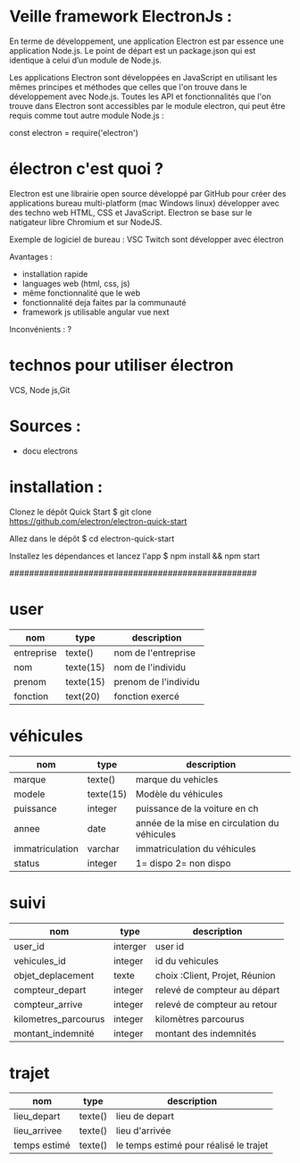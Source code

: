 # Veille framework ElectronJs :



En terme de développement, une application Electron est par essence une application Node.js. Le point de départ est un package.json qui est identique à celui d’un module de Node.js.


Les applications Electron sont développées en JavaScript en utilisant les mêmes principes et méthodes que celles que l'on trouve dans le développement avec Node.js. Toutes les API et fonctionnalités que l'on trouve dans Electron sont accessibles par le module electron, qui peut être requis comme tout autre module Node.js :

const electron = require('electron')


# électron c'est quoi  ?
Electron est une librairie open source développé par GitHub pour créer des applications bureau multi-platform (mac Windows linux) développer avec des techno web HTML, CSS et JavaScript. Electron se base sur le natigateur libre Chromium et sur NodeJS.<br>

Exemple de logiciel de bureau : VSC Twitch sont développer avec électron<br>

Avantages :
<ul>
<li>installation rapide</li>
<li>languages web (html, css, js)</li>
<li>même fonctionnalité que le web</li>
<li>fonctionnalité deja faites par la communauté </li>
<li>framework js utilisable angular vue next</li>

</ul>


Inconvénients : ?<br>


# technos pour utiliser électron

VCS, Node js,Git

# Sources :
<ul>
<li>docu electrons</li>

</ul>

# installation : 

 Clonez le dépôt Quick Start
$ git clone https://github.com/electron/electron-quick-start

 Allez dans le dépôt
$ cd electron-quick-start

 Installez les dépendances et lancez l'app
$ npm install && npm start


##################################################



<h1>user</h1>
<table>
    <thead>
    <th>nom</th>
    <th>type</th>
    <th>description</th>
    </thead>
    <tbody>
    <tr>
        <td>entreprise</td>
        <td>texte()</td>
        <td>nom de l'entreprise</td>
    </tr>
    <tr>
        <td>nom</td>
        <td>texte(15)</td>
        <td>nom de l'individu</td>
    </tr>
    <tr>
        <td>prenom</td>
        <td>texte(15)</td>
        <td>prenom de l'individu</td>
    </tr>
    <tr>
        <td>fonction</td>
        <td>text(20)</td>
        <td>fonction exercé</td>
    </tr>
    </tbody>
</table>

<h1>véhicules</h1>
<table>
    <thead>
    <th>nom</th>
    <th>type</th>
    <th>description</th>
    </thead>
    <tbody>
    <tr>
        <td>marque</td>
        <td>texte()</td>
        <td>marque du vehicles</td>
    </tr>
    <tr>
        <td>modele</td>
        <td>texte(15)</td>
        <td>Modèle du véhicules</td>
    </tr>
    <tr>
        <td>puissance</td>
        <td>integer</td>
        <td>puissance de la voiture en ch</td>
    </tr>
    <tr>
        <td>annee</td>
        <td>date</td>
        <td>année de la mise en circulation du véhicules</td>
    </tr>
    <tr>
        <td>immatriculation</td>
        <td>varchar</td>
        <td>immatriculation du véhicules</td>
    </tr>
    <tr>
        <td>status</td>
        <td>integer</td>
        <td>1= dispo 2= non dispo</td>
    </tr>
    </tbody>
</table>

<h1>suivi</h1>
<table>
    <thead>
    <th>nom</th>
    <th>type</th>
    <th>description</th>
    </thead>
    <tbody>
    <tr>
        <td>user_id</td>
        <td>interger</td>
        <td>user id</td>
    </tr>
    <tr>
        <td>vehicules_id</td>
        <td>integer</td>
        <td>id du vehicules</td>
    </tr>
    <tr>
        <td>objet_deplacement</td>
        <td>texte</td>
        <td>choix :Client, Projet, Réunion </td>
    </tr>
    <tr>
        <td>compteur_depart</td>
        <td>integer</td>
        <td>relevé de compteur au départ</td>
    </tr>
    <tr>
        <td>compteur_arrive</td>
        <td>integer</td>
        <td>relevé de compteur au retour</td>
    </tr>
    <tr>
        <td>kilometres_parcourus</td>
        <td>integer</td>
        <td>kilomètres parcourus</td>
    </tr>
    <tr>
        <td>montant_indemnité</td>
        <td>integer</td>
        <td>montant des indemnités</td>
    </tr>
    </tbody>
</table>


<h1>trajet</h1>
<table>
    <thead>
    <th>nom</th>
    <th>type</th>
    <th>description</th>
    </thead>
    <tbody>
    <tr>
        <td>lieu_depart</td>
        <td>texte()</td>
        <td>lieu de depart </td>
    </tr>
    <tr>
        <td>lieu_arrivee</td>
        <td>texte()</td>
        <td>lieu d'arrivée </td>
    </tr>
    <tr>
        <td>temps estimé</td>
        <td>texte()</td>
        <td>le temps estimé pour réalisé le trajet </td>
    </tr>
    </tbody>
</table>










